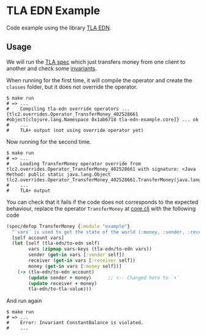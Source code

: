 # TLA EDN Example

Code example using the library [TLA EDN](https://github.com/pfeodrippe/tla-edn).

## Usage

We will run the [TLA spec](resources/example.tla) which just transfers money
from one client to another and check some [invariants](resources/example.cfg).

When running for the first time, it will compile the operator and create the
`classes` folder, but it does not override the operator.

```shell
$ make run
# => ...
#    Compiling tla-edn override operators ... {tlc2.overrides.Operator_TransferMoney_402528661 #object[clojure.lang.Namespace 0x1ab6718 tla-edn-example.core]} ... ok
#    ...
#    TLA+ output (not using override operator yet)

```

Now running for the second time.

```shell
$ make run
# => ...
#    Loading TransferMoney operator override from tlc2.overrides.Operator_TransferMoney_402528661 with signature: <Java Method: public static java.lang.Object tlc2.overrides.Operator_TransferMoney_402528661.TransferMoney(java.lang.Object,java.lang.Object,java.lang.Object)>.
#    ...
#    TLA+ output
```

You can check that it fails if the code does not corresponds to the expected
behaviour, replace the operator `TransferMoney`
at [core.clj](src/tla_edn_example/core.clj) with the following code

```clojure
(spec/defop TransferMoney {:module "example"}
  "`vars` is used to get the state of the world (:money, :sender, :receiver)"
  [self account vars]
  (let [self (tla-edn/to-edn self)
        vars (zipmap vars-keys (tla-edn/to-edn vars))
        sender (get-in vars [:sender self])
        receiver (get-in vars [:receiver self])
        money (get-in vars [:money self])]
    (-> (tla-edn/to-edn account)
        (update sender + money)      ;; <-- Changed here to `+`
        (update receiver + money)
        tla-edn/to-tla-value)))
```

And run again

```shell
$ make run
# => ...
#    Error: Invariant ConstantBalance is violated.
#    ...
```
